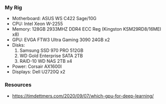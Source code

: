 ### My Rig

* Motherboard: ASUS WS C422 Sage/10G
* CPU: Intel Xeon W-2255
* Memory: 128GB 2933MHZ DDR4 ECC Reg (Kingston KSM29RD8/16MEI x8)
* GPU: EVGA FTW3 Ultra Gaming 3090 24GB x2
* Disks:
    1. Samsung SSD 970 PRO 512GB
    2. WD Gold Enterprise SATA 2TB
    3. RAID-10 WD NAS 2TB x4
* Power: Corsair AX1600I
* Displays: Dell U2720Q x2

### Resources

* https://timdettmers.com/2020/09/07/which-gpu-for-deep-learning/
